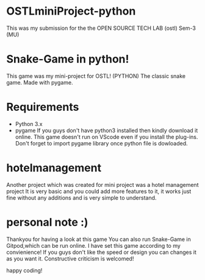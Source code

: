 # OSTLminiProject-python
This was my submission for the the OPEN SOURCE TECH LAB (ostl) Sem-3 (MU)

# Snake-Game in python!
This game was my mini-project for OSTL! (PYTHON)
The classic snake game. Made with pygame.

# Requirements
- Python 3.x
- pygame
If you guys don't have python3 installed then kindly download it online.
This game doesn't run on VScode even if you install the plug-ins.
Don't forget to import pygame library once python file is dowloaded.

# hotelmanagement
Another project which was created for mini project was a hotel management project
It is very basic and you could add more features to it, it works just fine without any additions and is very simple to understand.


# personal note :)
Thankyou for having a look at this game
You can also run Snake-Game in Gitpod,which can be run online.
I have set this game according to my convienience!
If you guys don't like the speed or design you can changes it as you want it.
Constructive criticism is welcomed!


happy coding!
